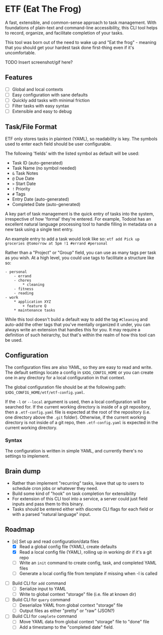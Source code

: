 # ETF (Eat The Frog)

A fast, extensible, and common-sense approach to task management. With foundations of plain-text and command-line accessibility, this CLI tool helps to record, organize, and facilitate completion of your tasks.

This tool was born out of the need to wake up and "Eat the frog" - meaning that you should get your hardest task done first-thing even if it's uncomfortable.

TODO Insert screenshot/gif here?

## Features

- [ ] Global and local contexts
- [ ] Easy configuration with sane defaults
- [ ] Quickly add tasks with minimal friction
- [ ] Filter tasks with easy syntax
- [ ] Extensible and easy to debug

## Task/File Format

ETF only stores tasks in plaintext (YAML), so readability is key. The symbols used to enter each field should be user configurable.

The following 'fields' with the listed symbol as default will be used:

- Task ID (auto-generated)
- Task Name (no symbol needed)
- `&` Task Notes
- `@` Due Date
- `>` Start Date
- `!` Priority
- `#` Tags
- Entry Date (auto-generated)
- Completed Date (auto-generated)

A key part of task management is the quick entry of tasks into the system, irrespective of how 'formal' they're entered. For example, Todoist has an excellent natural language processing tool to handle filling in metadata on a new task using a single text entry.

An example entry to add a task would look like so:
`etf add Pick up groceries @tomorrow at 5pm !1 #errand #personal`

Rather than a "Project" or "Group" field, you can use as many tags per task as you wish. At a high level, you could use tags to facilitate a structure like so:

```
- personal
    - errand
    - chores
        * cleaning
    - fitness
    - reading 
- work 
    * application XYZ
        + feature Q 
    * maintenance tasks 
```

While this tool doesn't build a default way to add the tag `#Cleaning` and auto-add the other tags that you've mentally organized it under, you can always write an extension that handles this for you. It may require a definition of such heirarchy, but that's within the realm of how this tool can be used.

## Configuration

The configuration files are also YAML, so they are easy to read and write. The default settings locate a config in `$XDG_CONFIG_HOME` or you can create one in any directory for a local configuration in that context.

The global configuration file should be at the following path: `$XDG_CONFIG_HOME/etf/etf-config.yaml`.

If the `-l` or `--local` argument is used, then a local configuration will be searched for. If the current working directory is inside of a git repository, then a `.etf-config.yaml` file is expected at the root of the repository (i.e. one directory above the `.git` folder). Otherwise, if the current working directory is not inside of a git repo, then `.etf-config.yaml` is expected in the current working directory.

### Syntax

The configuration is written in simple YAML, and currently there's no settings to implement.

## Brain dump

- Rather than implement "recurring" tasks, leave that up to users to schedule cron jobs or whatever they need.
- Build some kind of "hook" on task completion for extensibility
- For extension of this CLI tool into a service, a server could just field inputs and pass them to this binary.
- Tasks should be entered either with discrete CLI flags for each field or with a parsed "natural language" input.

## Roadmap

- [o] Set up and read configuration/data files
  - [X] Read a global config file (YAML), create defaults
  - [X] Read a local config file (YAML), rolling up in working dir if it's a git repo
  - [ ] Write an `init` command to create config, task, and completed YAML files
  - [ ] Generate a local config file from template if missing when -l is called
- [ ] Build CLI for `add` command
  - [ ] Serialize input to YAML
  - [ ] Write to global context "storage" file (i.e. file at known dir)
- [ ] Build CLI for `query` command
  - [ ] Deserialize YAML from global context "storage" file
  - [ ] Output files as either "pretty" or "raw" (JSON?)
- [ ] Build CLI for `complete` command
  - [ ] Move YAML data from global context "storage" file to "done" file
  - [ ] Add a timestamp to the "completed date" field.
